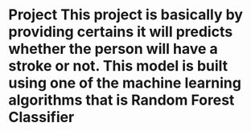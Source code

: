 # Project This project is basically by providing certains it will predicts whether the person will have a stroke or not. This model is built using one of the machine learning algorithms that is Random Forest Classifier

